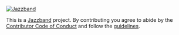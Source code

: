 [![Jazzband](https://jazzband.co/static/img/jazzband.svg)](https://jazzband.co/)

This is a [Jazzband](https://jazzband.co/) project. By contributing you agree 
to abide by the [Contributor Code of Conduct](https://jazzband.co/about/conduct)
and follow the [guidelines](https://jazzband.co/about/guidelines).
